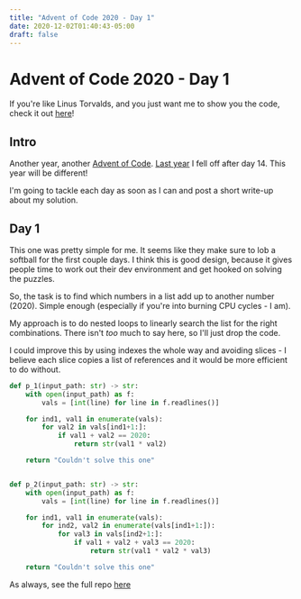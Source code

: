 ```yaml
---
title: "Advent of Code 2020 - Day 1"
date: 2020-12-02T01:40:43-05:00
draft: false
---
```


# Advent of Code 2020 - Day 1

If you're like Linus Torvalds, and you just want me to show you the code, check
it out [here](https://github.com/mattcdrake/aoc20-py)!

## Intro

Another year, another [Advent of Code](https://adventofcode.com). [Last
year](https://github.com/mattcdrake/aoc19-python) I fell off after day 14. This
year will be different!

I'm going to tackle each day as soon as I can and post a short write-up about
my solution.

## Day 1

This one was pretty simple for me. It seems like they make sure to lob a
softball for the first couple days. I think this is good design, because it
gives people time to work out their dev environment and get hooked on solving
the puzzles.

So, the task is to find which numbers in a list add up to another number
(2020). Simple enough (especially if you're into burning CPU cycles - I am).

My approach is to do nested loops to linearly search the list for the right
combinations. There isn't _too_ much to say here, so I'll just drop the code.

I could improve this by using indexes the whole way and avoiding slices - I
believe each slice copies a list of references and it would be more efficient
to do without.

```py
def p_1(input_path: str) -> str:
    with open(input_path) as f:
        vals = [int(line) for line in f.readlines()]

    for ind1, val1 in enumerate(vals):
        for val2 in vals[ind1+1:]:
            if val1 + val2 == 2020:
                return str(val1 * val2)

    return "Couldn't solve this one"


def p_2(input_path: str) -> str:
    with open(input_path) as f:
        vals = [int(line) for line in f.readlines()]

    for ind1, val1 in enumerate(vals):
        for ind2, val2 in enumerate(vals[ind1+1:]):
            for val3 in vals[ind2+1:]:
                if val1 + val2 + val3 == 2020:
                    return str(val1 * val2 * val3)

    return "Couldn't solve this one"
```

As always, see the full repo [here](https://github.com/mattcdrake/aoc19-python)
